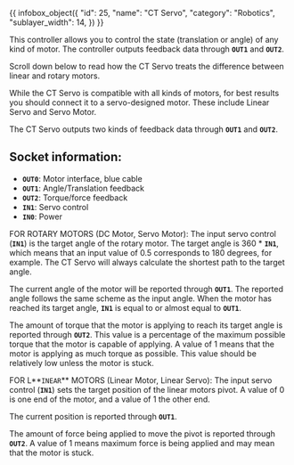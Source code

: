 {{ infobox_object({
	"id": 25,
	"name": "CT Servo",
	"category": "Robotics",
	"sublayer_width": 14,
}) }}

This controller allows you to control the state (translation or angle) of any kind of motor. The controller outputs feedback data through **`OUT1`** and **`OUT2`**.

Scroll down below to read how the CT Servo treats the difference between linear and rotary motors.

While the CT Servo is compatible with all kinds of motors, for best results you should connect it to a servo-designed motor. These include Linear Servo and Servo Motor.

The CT Servo outputs two kinds of feedback data through **`OUT1`** and **`OUT2`**.

## Socket information:
- **`OUT0`**: Motor interface, blue cable
- **`OUT1`**: Angle/Translation feedback
- **`OUT2`**: Torque/force feedback
- **`IN1`**: Servo control
- **`IN0`**: Power

FOR ROTARY MOTORS (DC Motor, Servo Motor):
The input servo control (**`IN1`**) is the target angle of the rotary motor. The target angle is 360 * **`IN1`**, which means that an input value of 0.5 corresponds to 180 degrees, for example. The CT Servo will always calculate the shortest path to the target angle.

The current angle of the motor will be reported through **`OUT1`**. The reported angle follows the same scheme as the input angle. When the motor has reached its target angle, **`IN1`** is equal to or almost equal to **`OUT1`**.

The amount of torque that the motor is applying to reach its target angle is reported through **`OUT2`**. This value is a percentage of the maximum possible torque that the motor is capable of applying. A value of 1 means that the motor is applying as much torque as possible. This value should be relatively low unless the motor is stuck.

FOR L**`INEAR`** MOTORS (Linear Motor, Linear Servo): The input servo control (**`IN1`**) sets the target position of the linear motors pivot. A value of 0 is one end of the motor, and a value of 1 the other end.

The current position is reported through **`OUT1`**.

The amount of force being applied to move the pivot is reported through **`OUT2`**. A value of 1 means maximum force is being applied and may mean that the motor is stuck.